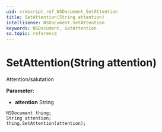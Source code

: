 ```yaml
---
uid: crmscript_ref_NSDocument_SetAttention
title: SetAttention(String attention)
intellisense: NSDocument.SetAttention
keywords: NSDocument, GetAttention
so.topic: reference
---
```


# SetAttention(String attention)

Attention/salutation

**Parameter:** 
* **attention** String

```crmscript
NSDocument thing;
String attention;
thing.SetAttention(attention);
```

